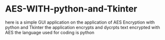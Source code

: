 # AES-WITH-python-and-Tkinter
here is a simple GUI application on the application of AES  Encryption with python and Tkinter 
the application encrypts and dycrpts text encrypted with AES
the language used for coding is python

